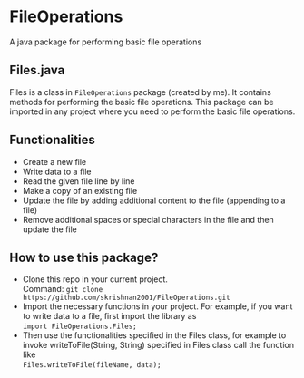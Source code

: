 # FileOperations
A java package for performing basic file operations

## Files.java
Files is a class in `FileOperations` package (created by me). It contains methods for performing the basic file operations. This package can be imported in any project where you need to perform the basic file operations.

## Functionalities
- Create a new file
- Write data to a file
- Read the given file line by line
- Make a copy of an existing file
- Update the file by adding additional content to the file (appending to a file)
- Remove additional spaces  or special characters in the file and then update the file

## How to use this package?
- Clone this repo in your current project.<br />
Command: `git clone https://github.com/skrishnan2001/FileOperations.git`
- Import the necessary functions in your project.
For example, if you want to write data to a file, first import the library as<br/>
`import FileOperations.Files;`
- Then use the functionalities specified in the Files class, for example to invoke writeToFile(String, String) specified in Files class call the function like <br/>
`Files.writeToFile(fileName, data);`


